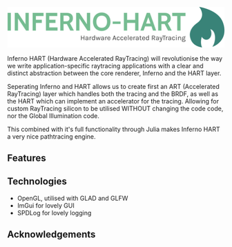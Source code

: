 ![](img/inferno-hart-high-resolution-logo-color-on-transparent-background.png)

Inferno HART (Hardware Accelerated RayTracing) will revolutionise the way we write application-specific raytracing applications with a clear and distinct abstraction between the core renderer, Inferno and the HART layer.

Seperating Inferno and HART allows us to create first an ART (Accelerated RayTracing) layer which handles both the tracing and the BRDF, as well as the HART which can implement an accelerator for the tracing. Allowing for custom RayTracing silicon to be utilised WITHOUT changing the code code, nor the Global Illumination code.

This combined with it's full functionality through Julia makes Inferno HART a very nice pathtracing engine.

## Features

## Technologies

- OpenGL, utilised with GLAD and GLFW
- ImGui for lovely GUI
- SPDLog for lovely logging

## Acknowledgements
